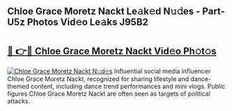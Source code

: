 ## Chloe Grace Moretz Nackt Le𝚊k𝚎d N𝚞𝚍es - Part-U5z Photos Vid𝚎o Le𝚊ks J95B2

# <h2><a href="http://fb9iaz1.evod.top/?m=Chloe+Grace+Moretz+Nackt">🔗 👉🔴 Chloe Grace Moretz Nackt Vid𝚎o Ph𝚘t𝚘s</a></h2>

[![Chloe Grace Moretz Nackt N𝚞d𝚎s](https://i.imgur.com/8V9OHl7.gif)](http://fb9iaz1.evod.top/?m=Chloe+Grace+Moretz+Nackt)
Influential social media influencer Chloe Grace Moretz Nackt, recognized for sharing lifestyle and dance-themed content, including dance trend performances and mini vlogs. Public figures Chloe Grace Moretz Nackt are often seen as targets of political attacks. 
